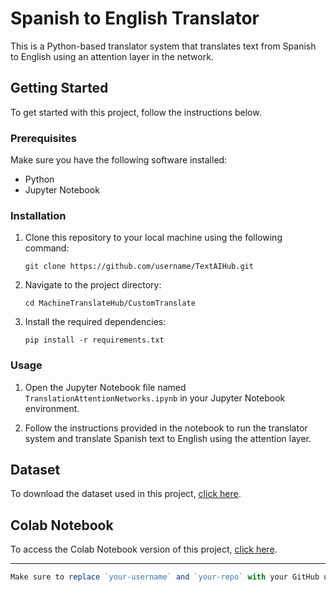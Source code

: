 # Spanish to English Translator

This is a Python-based translator system that translates text from Spanish to English using an attention layer in the network.

## Getting Started

To get started with this project, follow the instructions below.

### Prerequisites

Make sure you have the following software installed:

- Python 
- Jupyter Notebook 

### Installation

1. Clone this repository to your local machine using the following command:

   ```shell
   git clone https://github.com/username/TextAIHub.git
   ```
2. Navigate to the project directory:

    ```shell
    cd MachineTranslateHub/CustomTranslate
    ```
3. Install the required dependencies:

    ```shell
    pip install -r requirements.txt
    ```

### Usage

1. Open the Jupyter Notebook file named `TranslationAttentionNetworks.ipynb` in your Jupyter Notebook environment.

2. Follow the instructions provided in the notebook to run the translator system and translate Spanish text to English using the attention layer.

## Dataset
To download the dataset used in this project, [click here](https://www.example.com/dataset).

## Colab Notebook
To access the Colab Notebook version of this project, [click here](https://colab.research.google.com/drive/16qg0KLPS9czU-UZovZvUDoL2MeJlC5g6).

---

```javascript
Make sure to replace `your-username` and `your-repo` with your GitHub username and repository name respectively. Also, update the Python and Jupyter Notebook versions if necessary.
```